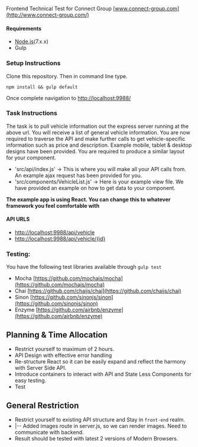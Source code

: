 Frontend Technical Test for Connect Group [www.connect-group.com](http://www.connect-group.com/)

#### Requirements
* [Node.js](https://nodejs.org/en/)(7.x.x)
* Gulp

### Setup Instructions
Clone this repository. Then in command line type.
````
npm install && gulp default

````

Once complete navigation to [http://localhost:9988/](http://localhost:9988/)

### Task Instructions

The task is to pull vehicle information out the express server running at the above url. You will receive a list of general vehicle information. You are now required to traverse the API and make further calls to get vehicle-specific information such as price and description. Example mobile, tablet & desktop designs have been provided. You are required to produce a similar layout for your component.

* 'src/api/index.js' -> This is where you will make all your API calls from. An example ajax request has been provided for you.
* 'src/components/VehicleList.js' -> Here is your example view file. We have provided an example on how to get data to your component.

**The example app is using React. You can change this to whatever framework you feel comfortable with**

#### API URLS
* [http://localhost:9988/api/vehicle](http://localhost:9988/api/vehicle)
* [http://localhost:9988/api/vehicle/{id}](http://localhost:9988/api/vehicle/xe)

### Testing:

You have the following test libraries available through ```` gulp test ````
* Mocha [https://github.com/mochajs/mocha](https://github.com/mochajs/mocha)
* Chai [https://github.com/chaijs/chai](https://github.com/chaijs/chai)
* Sinon [https://github.com/sinonjs/sinon](https://github.com/sinonjs/sinon)
* Enzyme [https://github.com/airbnb/enzyme](https://github.com/airbnb/enzyme)


## Planning & Time Allocation
* Restrict yourself to maximum of 2 hours.
* API Design with effective error handling 
* Re-structure React so it can be easily expand and reflect the harmony with Server Side API. 
* Introduce containers to interact with API and State Less Components for easy testing. 
* Test

## General Restriction
* Restrict yourself to existing API structure and Stay in `front-end` realm.
* |-- Added images route in server.js, so we can render images. Need to communicate with backend.
* Result should be tested with latest 2 versions of Modern Browsers.
